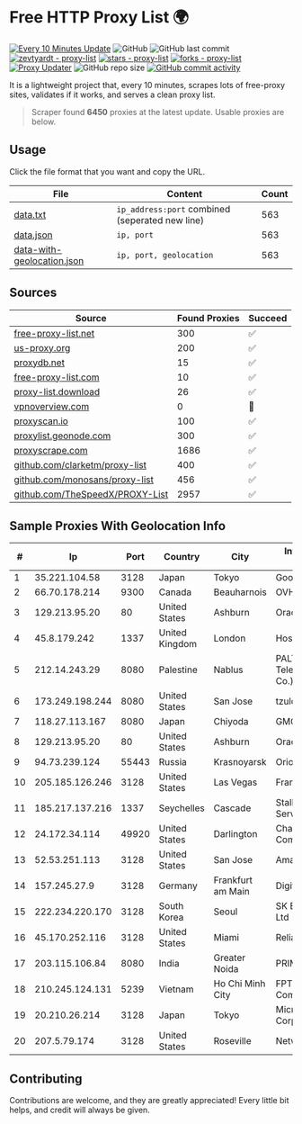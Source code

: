 
# Free HTTP Proxy List 🌍

[![Every 10 Minutes Update](https://github.com/mertguvencli/http-proxy-list/actions/workflows/main.yml/badge.svg?branch=main)](https://github.com/mertguvencli/http-proxy-list/actions/workflows/main.yml)
![GitHub](https://img.shields.io/github/license/mertguvencli/http-proxy-list)
![GitHub last commit](https://img.shields.io/github/last-commit/mertguvencli/http-proxy-list)
[![zevtyardt - proxy-list](https://img.shields.io/static/v1?label=zevtyardt&message=proxy-list&color=blue&logo=github)](https://github.com/zevtyardt/proxy-list "Go to GitHub repo")
[![stars - proxy-list](https://img.shields.io/github/stars/zevtyardt/proxy-list?style=social)](https://github.com/zevtyardt/proxy-list)
[![forks - proxy-list](https://img.shields.io/github/forks/zevtyardt/proxy-list?style=social)](https://github.com/zevtyardt/proxy-list)
[![Proxy Updater](https://github.com/zevtyardt/proxy-list/workflows/Proxy%20Updater/badge.svg)](https://github.com/zevtyardt/proxy-list/actions?query=workflow:"Proxy+Updater")
![GitHub repo size](https://img.shields.io/github/repo-size/zevtyardt/proxy-list)
[![GitHub commit activity](https://img.shields.io/github/commit-activity/m/zevtyardt/proxy-list?logo=commits)](https://github.com/zevtyardt/proxy-list/commits/main)

It is a lightweight project that, every 10 minutes, scrapes lots of free-proxy sites, validates if it works, and serves a clean proxy list.

> Scraper found **6450** proxies at the latest update. Usable proxies are below.

## Usage

Click the file format that you want and copy the URL.

|File|Content|Count|
|----|-------|-----|
|[data.txt](https://raw.githubusercontent.com/mertguvencli/http-proxy-list/main/proxy-list/data.txt)|`ip_address:port` combined (seperated new line)|563|
|[data.json](https://raw.githubusercontent.com/mertguvencli/http-proxy-list/main/proxy-list/data.json)|`ip, port`|563|
|[data-with-geolocation.json](https://raw.githubusercontent.com/mertguvencli/http-proxy-list/main/proxy-list/data-with-geolocation.json)|`ip, port, geolocation`|563|

## Sources

|Source|Found Proxies|Succeed|
|------|-------------|-------|
|[free-proxy-list.net](https://free-proxy-list.net)|300|✅|
|[us-proxy.org](https://www.us-proxy.org)|200|✅|
|[proxydb.net](http://proxydb.net)|15|✅|
|[free-proxy-list.com](https://free-proxy-list.com/?page=&port=&type%5B%5D=http&type%5B%5D=https&up_time=0&search=Search)|10|✅|
|[proxy-list.download](https://www.proxy-list.download/HTTP)|26|✅|
|[vpnoverview.com](https://vpnoverview.com/privacy/anonymous-browsing/free-proxy-servers)|0|🚫|
|[proxyscan.io](https://www.proxyscan.io)|100|✅|
|[proxylist.geonode.com](https://proxylist.geonode.com/api/proxy-list?limit=300&page=1&sort_by=lastChecked&sort_type=desc&protocols=http,https)|300|✅|
|[proxyscrape.com](https://api.proxyscrape.com/v2/?request=displayproxies&protocol=http&timeout=10000&country=all&ssl=all&anonymity=all)|1686|✅|
|[github.com/clarketm/proxy-list](https://raw.githubusercontent.com/clarketm/proxy-list/master/proxy-list-raw.txt)|400|✅|
|[github.com/monosans/proxy-list](https://raw.githubusercontent.com/monosans/proxy-list/main/proxies/http.txt)|456|✅|
|[github.com/TheSpeedX/PROXY-List](https://raw.githubusercontent.com/TheSpeedX/PROXY-List/master/http.txt)|2957|✅|


## Sample Proxies With Geolocation Info

|#|Ip|Port|Country|City|Internet Service Provider|
|-|--|----|-------|----|-------------------------|
|1|35.221.104.58|3128|Japan|Tokyo|Google LLC|
|2|66.70.178.214|9300|Canada|Beauharnois|OVH SAS|
|3|129.213.95.20|80|United States|Ashburn|Oracle Corporation|
|4|45.8.179.242|1337|United Kingdom|London|Hostland LLC|
|5|212.14.243.29|8080|Palestine|Nablus|PALTEL (Palestine Telecommunications Co.).|
|6|173.249.198.244|8080|United States|San Jose|tzulo, inc.|
|7|118.27.113.167|8080|Japan|Chiyoda|GMO Internet, Inc.|
|8|129.213.95.20|80|United States|Ashburn|Oracle Corporation|
|9|94.73.239.124|55443|Russia|Krasnoyarsk|Orion Telecom LLC|
|10|205.185.126.246|3128|United States|Las Vegas|FranTech Solutions|
|11|185.217.137.216|1337|Seychelles|Cascade|Stallion Network Services Limited|
|12|24.172.34.114|49920|United States|Darlington|Charter Communications Inc|
|13|52.53.251.113|3128|United States|San Jose|Amazon.com, Inc.|
|14|157.245.27.9|3128|Germany|Frankfurt am Main|DigitalOcean, LLC|
|15|222.234.220.170|3128|South Korea|Seoul|SK Broadband Co Ltd|
|16|45.170.252.116|3128|United States|Miami|ReliableSite.Net LLC|
|17|203.115.106.84|8080|India|Greater Noida|PRIMENET|
|18|210.245.124.131|5239|Vietnam|Ho Chi Minh City|FPT Telecom Company|
|19|20.210.26.214|3128|Japan|Tokyo|Microsoft Corporation|
|20|207.5.79.174|3128|United States|Roseville|Network Innovations|



## Contributing

Contributions are welcome, and they are greatly appreciated! Every
little bit helps, and credit will always be given.

